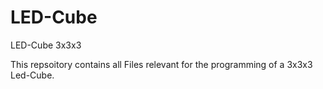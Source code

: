 LED-Cube
========

LED-Cube 3x3x3

This repsoitory contains all Files relevant for the programming of a 3x3x3 Led-Cube.
